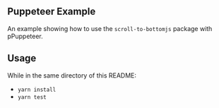 ## Puppeteer Example

An example showing how to use the `scroll-to-bottomjs` package with pPuppeteer.

## Usage

While in the same directory of this README:

- `yarn install`
- `yarn test`
